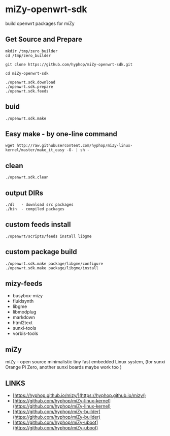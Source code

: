 # miZy-openwrt-sdk

build openwrt packages for miZy


## Get Source and Prepare

    mkdir /tmp/zero_builder
    cd /tmp/zero_builder
    
    git clone https://github.com/hyphop/miZy-openwrt-sdk.git
    
    cd miZy-openwrt-sdk
    
    ./openwrt.sdk.download
    ./openwrt.sdk.prepare
    ./openwrt.sdk.feeds

## buid

    ./openwrt.sdk.make


## Easy make - by one-line command

    wget http://raw.githubusercontent.com/hyphop/miZy-linux-kernel/master/make_it_easy -O- | sh -

## clean

    ./openwrt.sdk.clean

## output DIRs

    ./dl   - download src packages
    ./bin  - compiled packages

## custom feeds install

    ./openwrt/scripts/feeds install libgme

## custom package build

    ./openwrt.sdk.make package/libgme/configure
    ./openwrt.sdk.make package/libgme/install

## mizy-feeds

* busybox-mizy
* fluidsynth
* libgme
* libmodplug
* markdown
* html2text
* sunxi-tools
* vorbis-tools

## miZy 
 
miZy - open source minimalistic tiny fast embedded Linux system, (for sunxi Orange Pi Zero, another sunxi boards maybe work too )

## LINKS

- [https://hyphop.github.io/mizy/](https://hyphop.github.io/mizy/)
- [https://github.com/hyphop/miZy-linux-kernel](https://github.com/hyphop/miZy-linux-kernel)
- [https://github.com/hyphop/miZy-builder](https://github.com/hyphop/miZy-builder)
- [https://github.com/hyphop/miZy-uboot](https://github.com/hyphop/miZy-uboot)
